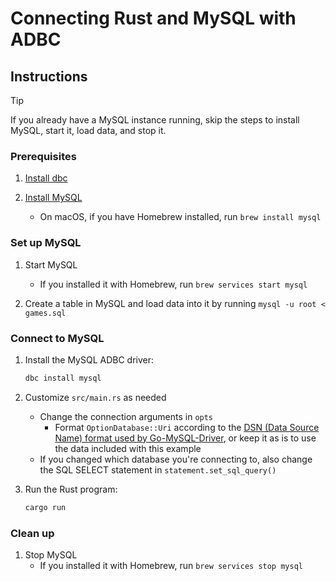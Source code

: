 <!--
Copyright 2025 Columnar Technologies Inc.

Licensed under the Apache License, Version 2.0 (the "License");
you may not use this file except in compliance with the License.
You may obtain a copy of the License at

    http://www.apache.org/licenses/LICENSE-2.0

Unless required by applicable law or agreed to in writing, software
distributed under the License is distributed on an "AS IS" BASIS,
WITHOUT WARRANTIES OR CONDITIONS OF ANY KIND, either express or implied.
See the License for the specific language governing permissions and
limitations under the License.
-->

# Connecting Rust and MySQL with ADBC

## Instructions

> [!TIP]
> If you already have a MySQL instance running, skip the steps to install MySQL, start it, load data, and stop it.

### Prerequisites

1. [Install dbc](https://docs.columnar.tech/dbc/getting_started/installation/)

1. [Install MySQL](https://dev.mysql.com/downloads/installer/)
   - On macOS, if you have Homebrew installed, run `brew install mysql`

### Set up MySQL

1. Start MySQL
   - If you installed it with Homebrew, run `brew services start mysql`

1. Create a table in MySQL and load data into it by running `mysql -u root < games.sql`

### Connect to MySQL

1. Install the MySQL ADBC driver:

   ```sh
   dbc install mysql
   ```

1. Customize `src/main.rs` as needed
   - Change the connection arguments in `opts`
     - Format `OptionDatabase::Uri` according to the [DSN (Data Source Name) format used by Go-MySQL-Driver](https://pkg.go.dev/github.com/go-sql-driver/mysql#section-readme), or keep it as is to use the data included with this example
   - If you changed which database you're connecting to, also change the SQL SELECT statement in `statement.set_sql_query()`

1. Run the Rust program:

   ```sh
   cargo run
   ```

### Clean up

1. Stop MySQL
   - If you installed it with Homebrew, run `brew services stop mysql`
